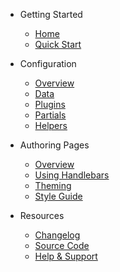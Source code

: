 - Getting Started
  - [Home](/)
  - [Quick Start](/quick-start.html)

- Configuration
  - [Overview](/config/)
  - [Data](/config/data.html)
  - [Plugins](/config/plugins.html)
  - [Partials](/config/partials.html)
  - [Helpers](/config/helpers.html)

- Authoring Pages
  - [Overview](/authoring/)
  - [Using Handlebars](/authoring/handlebars.html)
  - [Theming](/authoring/theming.html)
  - [Style Guide](/authoring/style-guide.html)

- Resources
  - [Changelog](/resources/changelog.html)
  - [Source Code](https://github.com/claviska/doxicity)
  - [Help & Support](/resources/support.html)
